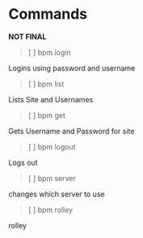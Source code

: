 # Commands

**NOT FINAL**


> [ ] bpm login

Logins using password and username

> [ ] bpm list

Lists Site and Usernames

> [ ] bpm get

Gets Username and Password for site

> [ ] bpm logout

Logs out

> [ ] bpm server

changes which server to use

> [ ] bpm rolley

rolley

